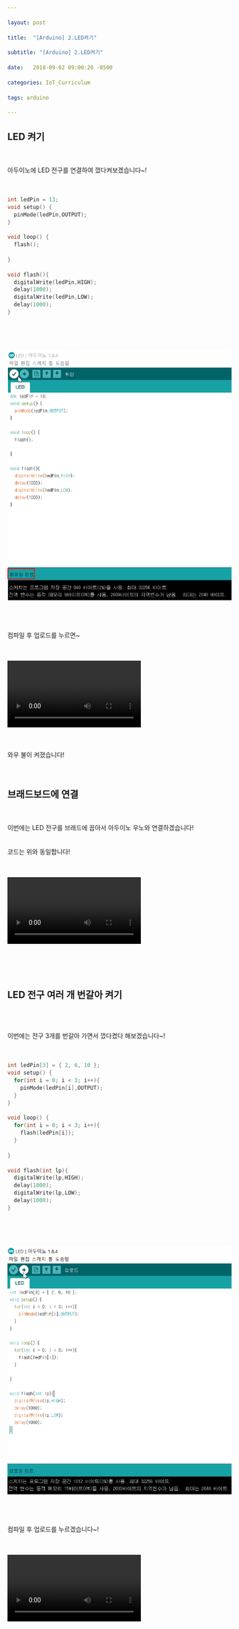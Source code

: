 ```yaml
---

layout: post

title:  "[Arduino] 2.LED켜기"

subtitle: "[Arduino] 2.LED켜기"

date:   2018-09-02 09:00:20 -0500

categories: IoT_Curriculum

tags: arduino

---
```


## LED 켜기

<br>
<br>
아두이노에 LED 전구를 연결하여 껐다켜보겠습니다~!
<br>
<br>
<br>

```cpp
int ledPin = 13;
void setup() {
  pinMode(ledPin,OUTPUT);
}

void loop() {
  flash();  

}

void flash(){
  digitalWrite(ledPin,HIGH);
  delay(1000);
  digitalWrite(ledPin,LOW);
  delay(1000);
}
```

<br>
<br>
<br>

![image](/image/Arduino_image/Arduino_image_09.png)

<br>
<br>
<br>
컴파일 후 업로드를 누르면~
<br>
<br>
<br>

<video src="/image/Arduino_image/Arduino_video_01.mp4" controls autoplay></video>

<br>
<br>
와우 불이 켜졌습니다!
<br>
<br>
<br>

## 브래드보드에 연결

<br>
<br>
이번에는 LED 전구를 브래드에 꼽아서 아두이노 우노와 연결하겠습니다!
<br>
<br>
<br>
코드는 위와 동일합니다!
<br>
<br>
<br>

<video src="/image/Arduino_image/Arduino_video_02.mp4" controls autoplay></video>

<br>
<br>
<br>

## LED 전구 여러 개 번갈아 켜기

<br>
<br>
<br>
이번에는 전구 3개를 번갈아 가면서 껐다켰다 해보겠습니다~!
<br>
<br>
<br>

```cpp
int ledPin[3] = { 2, 6, 10 };
void setup() {
  for(int i = 0; i < 3; i++){
    pinMode(ledPin[i],OUTPUT);
  }
}

void loop() {
  for(int i = 0; i < 3; i++){
    flash(ledPin[i]);
  }

}

void flash(int lp){
  digitalWrite(lp,HIGH);
  delay(1000);
  digitalWrite(lp,LOW);
  delay(1000);
}
```

<br>
<br>
<br>

![image](/image/Arduino_image/Arduino_image_10.png)

<br>
<br>
<br>
컴파일 후 업로드를 누르겠습니다~!

<br>
<br>
<br>

<video src="/image/Arduino_image/Arduino_video_03.mp4" controls autoplay></video>
